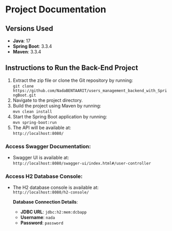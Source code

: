 
# Project Documentation
## Versions Used
- **Java**: 17
- **Spring Boot**: 3.3.4
- **Maven**: 3.3.4

## Instructions to Run the Back-End Project

1. Extract the zip file or clone the Git repository by running:  
   `git clone https://github.com/NadaBENTAARIT/users_management_backend_with_SpringBoot.git`
2. Navigate to the project directory.
3. Build the project using Maven by running:  
   `mvn clean install`
4. Start the Spring Boot application by running:  
   `mvn spring-boot:run`
5. The API will be available at:  
   `http://localhost:8080/`

### Access Swagger Documentation:
- Swagger UI is available at:  
  `http://localhost:8080/swagger-ui/index.html#/user-controller`

### Access H2 Database Console:
- The H2 database console is available at:  
  `http://localhost:8080/h2-console/`

  **Database Connection Details**:
    - **JDBC URL**: `jdbc:h2:mem:dcbapp`
    - **Username**: `nada`
    - **Password**: `password`
